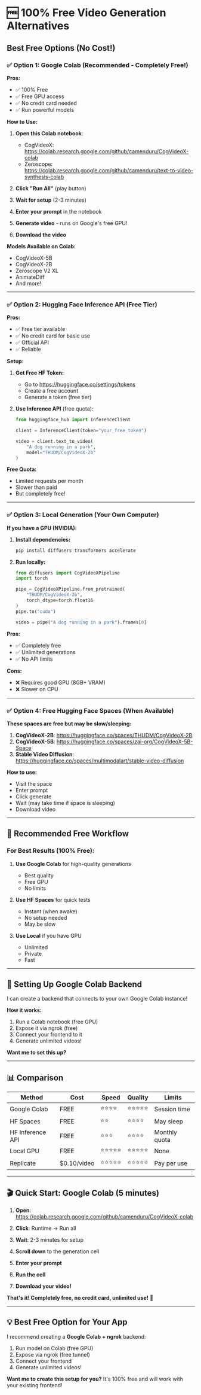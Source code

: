 # 🆓 100% Free Video Generation Alternatives

## Best Free Options (No Cost!)

### ✅ Option 1: Google Colab (Recommended - Completely Free!)

**Pros:**
- ✅ 100% Free
- ✅ Free GPU access
- ✅ No credit card needed
- ✅ Run powerful models

**How to Use:**

1. **Open this Colab notebook**: 
   - CogVideoX: https://colab.research.google.com/github/camenduru/CogVideoX-colab
   - Zeroscope: https://colab.research.google.com/github/camenduru/text-to-video-synthesis-colab

2. **Click "Run All"** (play button)

3. **Wait for setup** (2-3 minutes)

4. **Enter your prompt** in the notebook

5. **Generate video** - runs on Google's free GPU!

6. **Download the video**

**Models Available on Colab:**
- CogVideoX-5B
- CogVideoX-2B
- Zeroscope V2 XL
- AnimateDiff
- And more!

---

### ✅ Option 2: Hugging Face Inference API (Free Tier)

**Pros:**
- ✅ Free tier available
- ✅ No credit card for basic use
- ✅ Official API
- ✅ Reliable

**Setup:**

1. **Get Free HF Token:**
   - Go to https://huggingface.co/settings/tokens
   - Create a free account
   - Generate a token (free tier)

2. **Use Inference API** (free quota):
   ```python
   from huggingface_hub import InferenceClient
   
   client = InferenceClient(token="your_free_token")
   
   video = client.text_to_video(
       "A dog running in a park",
       model="THUDM/CogVideoX-2b"
   )
   ```

**Free Quota:**
- Limited requests per month
- Slower than paid
- But completely free!

---

### ✅ Option 3: Local Generation (Your Own Computer)

**If you have a GPU (NVIDIA):**

1. **Install dependencies:**
   ```bash
   pip install diffusers transformers accelerate
   ```

2. **Run locally:**
   ```python
   from diffusers import CogVideoXPipeline
   import torch
   
   pipe = CogVideoXPipeline.from_pretrained(
       "THUDM/CogVideoX-2b",
       torch_dtype=torch.float16
   )
   pipe.to("cuda")
   
   video = pipe("A dog running in a park").frames[0]
   ```

**Pros:**
- ✅ Completely free
- ✅ Unlimited generations
- ✅ No API limits

**Cons:**
- ❌ Requires good GPU (8GB+ VRAM)
- ❌ Slower on CPU

---

### ✅ Option 4: Free Hugging Face Spaces (When Available)

**These spaces are free but may be slow/sleeping:**

1. **CogVideoX-2B**: https://huggingface.co/spaces/THUDM/CogVideoX-2B
2. **CogVideoX-5B**: https://huggingface.co/spaces/zai-org/CogVideoX-5B-Space
3. **Stable Video Diffusion**: https://huggingface.co/spaces/multimodalart/stable-video-diffusion

**How to use:**
- Visit the space
- Enter prompt
- Click generate
- Wait (may take time if space is sleeping)
- Download video

---

## 🎯 Recommended Free Workflow

### For Best Results (100% Free):

1. **Use Google Colab** for high-quality generations
   - Best quality
   - Free GPU
   - No limits

2. **Use HF Spaces** for quick tests
   - Instant (when awake)
   - No setup needed
   - May be slow

3. **Use Local** if you have GPU
   - Unlimited
   - Private
   - Fast

---

## 🚀 Setting Up Google Colab Backend

I can create a backend that connects to your own Google Colab instance!

**How it works:**
1. Run a Colab notebook (free GPU)
2. Expose it via ngrok (free)
3. Connect your frontend to it
4. Generate unlimited videos!

**Want me to set this up?**

---

## 📊 Comparison

| Method | Cost | Speed | Quality | Limits |
|--------|------|-------|---------|--------|
| Google Colab | FREE | ⭐⭐⭐⭐ | ⭐⭐⭐⭐⭐ | Session time |
| HF Spaces | FREE | ⭐⭐ | ⭐⭐⭐⭐ | May sleep |
| HF Inference API | FREE | ⭐⭐⭐ | ⭐⭐⭐⭐ | Monthly quota |
| Local GPU | FREE | ⭐⭐⭐⭐⭐ | ⭐⭐⭐⭐⭐ | None |
| Replicate | $0.10/video | ⭐⭐⭐⭐⭐ | ⭐⭐⭐⭐⭐ | Pay per use |

---

## 🎬 Quick Start: Google Colab (5 minutes)

1. **Open**: https://colab.research.google.com/github/camenduru/CogVideoX-colab

2. **Click**: Runtime → Run all

3. **Wait**: 2-3 minutes for setup

4. **Scroll down** to the generation cell

5. **Enter your prompt**

6. **Run the cell**

7. **Download your video!**

**That's it! Completely free, no credit card, unlimited use!** 🎉

---

## 💡 Best Free Option for Your App

I recommend creating a **Google Colab + ngrok** backend:

1. Run model on Colab (free GPU)
2. Expose via ngrok (free tunnel)
3. Connect your frontend
4. Generate unlimited videos!

**Want me to create this setup for you?** It's 100% free and will work with your existing frontend!
